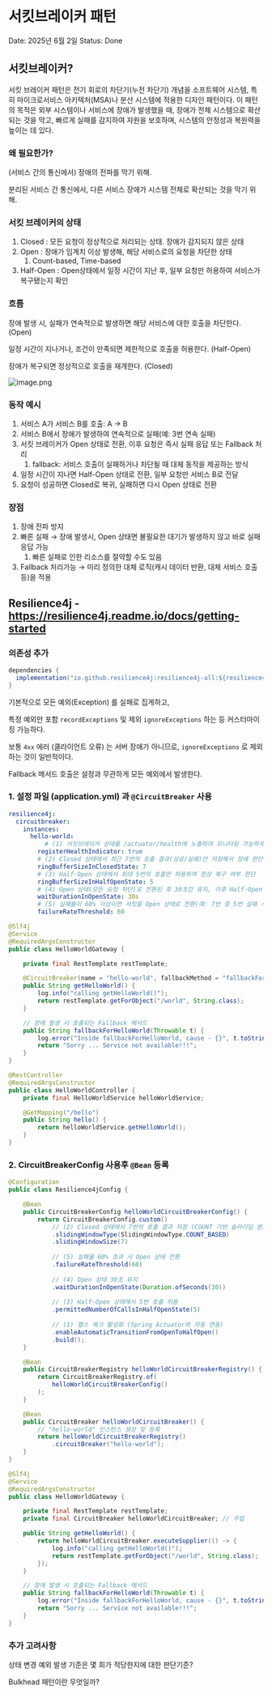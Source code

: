 # 서킷브레이커 패턴

Date: 2025년 6월 2일
Status: Done

## 서킷브레이커?

서킷 브레이커 패턴은 전기 회로의 차단기(누전 차단기) 개념을 소프트웨어 시스템, 특히 마이크로서비스 아키텍처(MSA)나 분산 시스템에 적용한 디자인 패턴이다. 이 패턴의 목적은 외부 시스템이나 서비스에 장애가 발생했을 때, 장애가 전체 시스템으로 확산되는 것을 막고, 빠르게 실패를 감지하여 자원을 보호하며, 시스템의 안정성과 복원력을 높이는 데 있다.

### 왜 필요한가?

(서비스 간의 통신에서) 장애의 전파를 막기 위해.

분리된 서비스 간 통신에서, 다른 서비스 장애가 시스템 전체로 확산되는 것을 막기 위해.

### 서킷 브레이커의 상태

1. Closed : 모든 요청이 정상적으로 처리되는 상태. 장애가 감지되지 않은 상태
2. Open : 장애가 임계치 이상 발생해, 해당 서비스로의 요청을 차단한 상태
    1. Count-based, Time-based
3. Half-Open : Open상태에서 일정 시간이 지난 후, 일부 요청만 허용하여 서비스가 복구됐는지 확인

### 흐름

장애 발생 시, 실패가 연속적으로 발생하면 해당 서비스에 대한 호출을 차단한다. (Open)

일정 시간이 지나거나, 조건이 만족되면 제한적으로 호출을 허용한다. (Half-Open)

장애가 복구되면 정상적으로 호출을 재개한다. (Closed)

![image.png](/images/week11-http-client/jeffrey/image.png)

### 동작 예시

1. 서비스 A가 서비스 B를 호출: A → B
2. 서비스 B에서 장애가 발생하여 연속적으로 실패(예: 3번 연속 실패)
3. 서킷 브레이커가 Open 상태로 전환, 이후 요청은 즉시 실패 응답 또는 Fallback 처리
    1. fallback: 서비스 호출이 실패하거나 차단될 때 대체 동작을 제공하는 방식
4. 일정 시간이 지나면 Half-Open 상태로 전환, 일부 요청만 서비스 B로 전달
5. 요청이 성공하면 Closed로 복귀, 실패하면 다시 Open 상태로 전환

### 장점

1. 장애 전파 방지
2. 빠른 실패 → 장애 발생시, Open 상태면 불필요한 대기가 발생하지 않고 바로 실패 응답 가능
    1. 빠른 실패로 인한 리소스를 절약할 수도 있음
3. Fallback 처리가능 → 미리 정의한 대체 로직(캐시 데이터 반환,  대체 서비스 호출 등)을 적용

## Resilience4j - https://resilience4j.readme.io/docs/getting-started

### 의존성 추가

```java
dependencies {
  implementation("io.github.resilience4j:resilience4j-all:${resilience4jVersion}")
}
```

기본적으로 모든 예외(Exception) 를 실패로 집게하고,

특정 예외만 포함 `recordExceptions` 및 제외 `ignoreExceptions` 하는 등 커스터마이징 가능하다.

보통 `4xx` 에러 (클라이언트 오류) 는 서버 장애가 아니므로, `ignoreExceptions` 로 제외하는 것이 일반적이다.

Fallback 메서드 호출은 설정과 무관하게 모든 예외에서 발생한다.

### 1. 설정 파일 (application.yml) 과 `@CircuitBreaker` 사용

```yaml
resilience4j:
  circuitbreaker:
    instances:
      hello-world:
	      # (1) 서킷브레이커 상태를 /actuator/health에 노출하여 모니터링 가능하게 함
        registerHealthIndicator: true
        # (2) Closed 상태에서 최근 7번의 호출 결과(성공/실패)만 저장해서 장애 판단에 사용        
        ringBufferSizeInClosedState: 7
        # (3) Half-Open 상태에서 최대 5번의 호출만 허용하여 정상 복구 여부 판단       
        ringBufferSizeInHalfOpenState: 5     
        # (4) Open 상태(모든 요청 차단)로 전환된 후 30초간 유지, 이후 Half-Open 상태로 자동 전환
        waitDurationInOpenState: 30s         
        # (5) 실패율이 60% 이상이면 서킷을 Open 상태로 전환(예: 7번 중 5번 실패 시 Open)
        failureRateThreshold: 60             

```

```java
@Slf4j
@Service
@RequiredArgsConstructor
public class HelloWorldGateway {

    private final RestTemplate restTemplate;

    @CircuitBreaker(name = "hello-world", fallbackMethod = "fallbackForHelloWorld")
    public String getHelloWorld() {
        log.info("calling getHelloWorld()");
        return restTemplate.getForObject("/world", String.class);
    }

    // 장애 발생 시 호출되는 Fallback 메서드
    public String fallbackForHelloWorld(Throwable t) {
        log.error("Inside fallbackForHelloWorld, cause - {}", t.toString());
        return "Sorry ... Service not available!!!";
    }
}

```

```java
@RestController
@RequiredArgsConstructor
public class HelloWorldController {
    private final HelloWorldService helloWorldService;

    @GetMapping("/hello")
    public String hello() {
        return helloWorldService.getHelloWorld();
    }
}
```

### 2. CircuitBreakerConfig 사용후 `@Bean` 등록

```java
@Configuration
public class Resilience4jConfig {

    @Bean
    public CircuitBreakerConfig helloWorldCircuitBreakerConfig() {
        return CircuitBreakerConfig.custom()
            // (2) Closed 상태에서 7번의 호출 결과 저장 (COUNT 기반 슬라이딩 윈도우)
            .slidingWindowType(SlidingWindowType.COUNT_BASED)
            .slidingWindowSize(7)
            
            // (5) 실패율 60% 초과 시 Open 상태 전환
            .failureRateThreshold(60)
            
            // (4) Open 상태 30초 유지
            .waitDurationInOpenState(Duration.ofSeconds(30))
            
            // (3) Half-Open 상태에서 5번 호출 허용
            .permittedNumberOfCallsInHalfOpenState(5)
            
            // (1) 헬스 체크 활성화 (Spring Actuator와 자동 연동)
            .enableAutomaticTransitionFromOpenToHalfOpen()
            .build();
    }

    @Bean
    public CircuitBreakerRegistry helloWorldCircuitBreakerRegistry() {
        return CircuitBreakerRegistry.of(
            helloWorldCircuitBreakerConfig()
        );
    }

    @Bean
    public CircuitBreaker helloWorldCircuitBreaker() {
        // "hello-world" 인스턴스 생성 및 등록
        return helloWorldCircuitBreakerRegistry()
            .circuitBreaker("hello-world");
    }
}
```

```java
@Slf4j
@Service
@RequiredArgsConstructor
public class HelloWorldGateway {

    private final RestTemplate restTemplate;
    private final CircuitBreaker helloWorldCircuitBreaker; // 주입

    public String getHelloWorld() {
        return helloWorldCircuitBreaker.executeSupplier(() -> {
            log.info("calling getHelloWorld()");
            return restTemplate.getForObject("/world", String.class);
        });
    }

    // 장애 발생 시 호출되는 Fallback 메서드
    public String fallbackForHelloWorld(Throwable t) {
        log.error("Inside fallbackForHelloWorld, cause - {}", t.toString());
        return "Sorry ... Service not available!!!";
    }
}
```

### 추가 고려사항

상태 변경 예외 발생 기준은 몇 회가 적당한지에 대한 판단기준?

Bulkhead 패턴이란 무엇일까?
